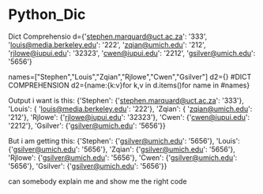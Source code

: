 # Python_Dic
Dict Comprehensio
d={'stephen.marquard@uct.ac.za': '333', 'louis@media.berkeley.edu': '222', 'zqian@umich.edu': '212', 'rjlowe@iupui.edu': '32323', 'cwen@iupui.edu': '2212', 'gsilver@umich.edu': '5656'}

names=["Stephen","Louis","Zqian","Rjlowe","Cwen","Gsilver"]
d2={}
#DICT COMPREHENSION
d2={name:{k:v}for k,v in d.items()for name in #names}

Output i want is this:
{'Stephen': {'stephen.marquard@uct.ac.za': '333'}, 'Louis': { 'louis@media.berkeley.edu': '222'}, 'Zqian': { 'zqian@umich.edu': '212'}, 'Rjlowe': {'rjlowe@iupui.edu': '32323'}, 'Cwen': {'cwen@iupui.edu': '2212'}, 'Gsilver': {'gsilver@umich.edu': '5656'}}

But i am getting this:
{'Stephen': {'gsilver@umich.edu': '5656'}, 'Louis': {'gsilver@umich.edu': '5656'}, 'Zqian': {'gsilver@umich.edu': '5656'}, 'Rjlowe': {'gsilver@umich.edu': '5656'}, 'Cwen': {'gsilver@umich.edu': '5656'}, 'Gsilver': {'gsilver@umich.edu': '5656'}}

can somebody explain me and show me the right code
